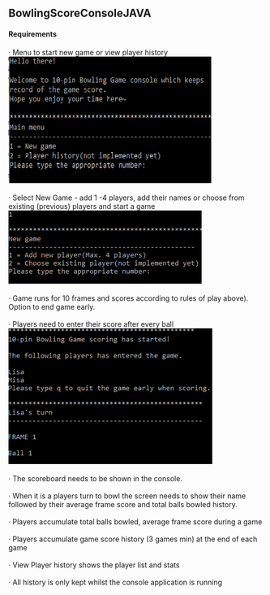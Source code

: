 <h2>BowlingScoreConsoleJAVA</h2>

<h4>Requirements</h4>

<p>
·         Menu to start new game or view player history
<br>
<img src="https://github.com/munagurung/ProjectImages/blob/master/bowling/bowling.PNG"/>
<br>
<br>
·         Select New Game - add 1 -4 players, add their names or choose from existing (previous) players and start a game
<br>
<img src="https://github.com/munagurung/ProjectImages/blob/master/bowling/newgamemenu.PNG"/>
<br>
<br>
·         Game runs for 10 frames and scores according to rules of play above). Option to end game early.
<br>
<br>
·         Players need to enter their score after every ball
<br>
<img src="https://github.com/munagurung/ProjectImages/blob/master/bowling/gameenter.PNG"/>
<br>
<br>
·         The scoreboard needs to be shown in the console.
<br>
<br>
·         When it is a players turn to bowl the screen needs to show their name followed by their average frame score and total balls bowled history.
<br>
<br>
·         Players accumulate total balls bowled, average frame score during a game
<br>
<br>
·         Players accumulate game score history (3 games min) at the end of each game
<br>
<br>
·         View Player history shows the player list and stats
<br>
<br>
·         All history is only kept whilst the console application is running
</p>
